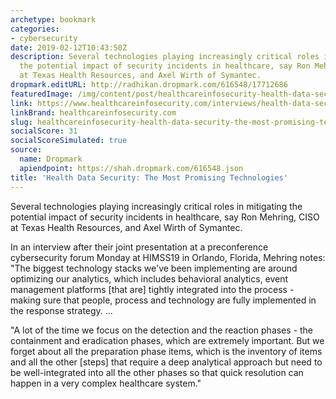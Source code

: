 ```yaml
---
archetype: bookmark
categories:
- cybersecurity
date: 2019-02-12T10:43:50Z
description: Several technologies playing increasingly critical roles in mitigating
  the potential impact of security incidents in healthcare, say Ron Mehring, CISO
  at Texas Health Resources, and Axel Wirth of Symantec.
dropmark.editURL: http://radhikan.dropmark.com/616548/17712686
featuredImage: /img/content/post/healthcareinfosecurity-health-data-security-the-most-promising-technologies.jpg
link: https://www.healthcareinfosecurity.com/interviews/health-data-security-most-promising-technologies-i-4247
linkBrand: healthcareinfosecurity.com
slug: healthcareinfosecurity-health-data-security-the-most-promising-technologies
socialScore: 31
socialScoreSimulated: true
source:
  name: Dropmark
  apiendpoint: https://shah.dropmark.com/616548.json
title: 'Health Data Security: The Most Promising Technologies'
---
```

Several technologies playing increasingly critical roles in mitigating the potential impact of security incidents in healthcare, say Ron Mehring, CISO at Texas Health Resources, and Axel Wirth of Symantec.

In an interview after their joint presentation at a preconference cybersecurity forum Monday at HIMSS19 in Orlando, Florida, Mehring notes: "The biggest technology stacks we've been implementing are around optimizing our analytics, which includes behavioral analytics, event management platforms [that are] tightly integrated into the process - making sure that people, process and technology are fully implemented in the response strategy. ...

"A lot of the time we focus on the detection and the reaction phases - the containment and eradication phases, which are extremely important. But we forget about all the preparation phase items, which is the inventory of items and all the other [steps] that require a deep analytical approach but need to be well-integrated into all the other phases so that quick resolution can happen in a very complex healthcare system."

